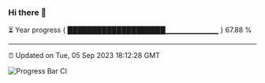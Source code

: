 ### Hi there 👋

⏳ Year progress { ████████████████████▁▁▁▁▁▁▁▁▁▁ } 67.88 %

---

⏰ Updated on Tue, 05 Sep 2023 18:12:28 GMT

![Progress Bar CI](https://github.com/liununu/liununu/workflows/Progress%20Bar%20CI/badge.svg)
